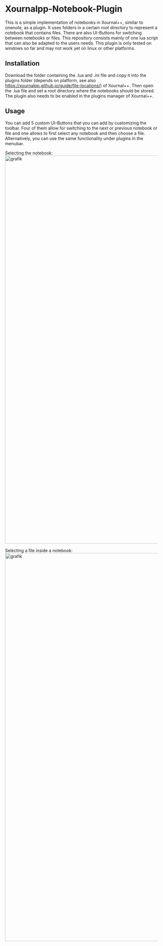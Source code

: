 # Xournalpp-Notebook-Plugin
This is a simple implementation of notebooks in Xournal++, similar to onenote, as a plugin. It uses folders in a certain root directory to represent a notebook that contains files. There are also UI-Buttons for switching between notebooks or files. This repository consists mainly of one lua script that can also be adapted to the users needs. This plugin is only tested on windows so far and may not work yet on linux or other platforms.

## Installation
Download the folder containing the .lua and .ini file and copy it into the plugins folder (depends on platform, see also https://xournalpp.github.io/guide/file-locations/) of Xournal++.
Then open the .lua file and set a root directory where the notebooks should be stored. The plugin also needs to be enabled in the plugins manager of Xournal++.

## Usage
You can add 5 custom UI-Buttons that you can add by customizing the toolbar. Four of them allow for switching to the next or previous notebook or file and one allows to first select any notebook and then choose a file. Alternatively, you can use the same functionality under plugins in the menubar.


Selecting the notebook:
<img width="2160" height="1278" alt="grafik" src="https://github.com/user-attachments/assets/705d3064-1edb-432e-907b-d534f499ff0a" />


Selecting a file inside a notebook:
<img width="2160" height="1278" alt="grafik" src="https://github.com/user-attachments/assets/02b0bf2c-4c0d-4648-a137-a8b302971657" />

